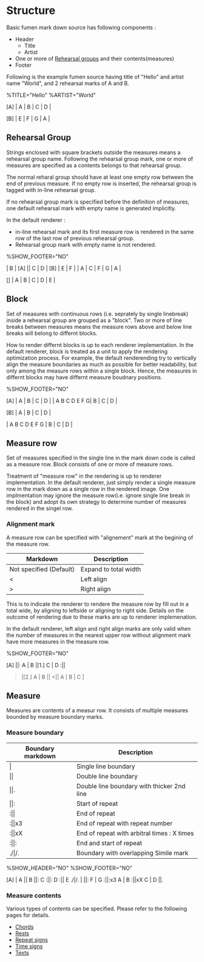 # Structure
Basic fumen mark down source has following components :

* Header
    * Title 
    * Artist
* One or more of [Rehearsal groups](#rehearsal-group) and their contents(measures)
* Footer

Following is the example fumen source having title of "Hello" and artist name "World", and 2 rehearsal marks of A and B.

<!-- fumen:start -->
%TITLE="Hello"
%ARTIST="World"

[A]
| A | B | C | D |

[B]
| E | F | G | A |
<!-- fumen:end -->

## Rehearsal Group
Strings enclosed with square brackets outside the measures means a rehearsal group name. Following the rehearsal group mark, one or more of measures are specified as a contents belongs to that rehearsal group.

The normal reharal group should have at least one empty row between the end of previous measure. If no empty row is inserted, the rehearsal group is tagged with in-line rehearsal group.

If no rehearsal group mark is specified before the definition of measures, one default rehearsal mark with empty name is generated implicitly.

In the default renderer :
- in-line rehearsal mark and its first measure row is rendered in the same row of the last row of previous rehearsal group.
- Rehearsal group mark with empty name is not rendered.

<!-- fumen:start -->
%SHOW_FOOTER="NO"


| B |
[A]
|| C | D |
[B]
| E | F |
| A | C | F | G | A | 

[]
| A | B | C | D | E |
<!-- fumen:end -->

## Block
Set of measures with continuous rows (i.e. seprately by single linebreak) inside a rehearsal group are grouped as a "block". Two or more of line breaks between measures means the measure rows above and below line breaks will belong to differnt blocks.

How to render differnt blocks is up to each renderer implementation. In the default renderer, block is treated as a unit to apply the rendering optimization process. For example, the default renderending try to  vertically align the measure boundaries as much as possible for better readability, but only among the measure rows within a single block. Hence, the measures in differnt blocks may have differnt measure boudnary positions.

<!-- fumen:start -->
%SHOW_FOOTER="NO"

[A]
| A | B | C | D |
| A B C D E F G| B | C | D |

[B]
| A | B | C | D |

| A B C D E F G | B | C | D |
<!-- fumen:end -->


## Measure row
Set of measures specified in the single line in the mark down code is called as a measure row. Block consists of one or more of measure rows.

Treatment of "measure row" in the rendering is up to renderer implementation. In the default renderer, just simply render a single measure row in the mark down as a single row in the rendered image. One implmentation may ignore the measure row(i.e. ignore single line break in the block) and adopt its own strategy to determine number of measures rendered in the singel row.

### Alignment mark
A measure row can be specified with "alignement" mark at the begining of the measure row. 

|  Markdown         | Description  |
| ------- | -----|
| Not specified (Default) | Expand to total width |
| <      | Left align |
| >     | Right align |

This is to indicate the renderer to rendere the measure row by fill out in a total wide, by aligning to leftside or aligning to right side. Details on the outcome of rendering due to these marks are up to renderer implemenation. 

In the default renderer, left align and right align marks are only valid when the number of measures in the nearest upper row without alignment mark have more measures in the measure row. 

<!-- fumen:start -->
%SHOW_FOOTER="NO"

[A]
||: A | B |[1.] C | D :||
>|[2.] A | B ||
<|| A | B | C |

<!-- fumen:end -->

## Measure
Measures are contents of a measur row. It consists of multiple measures bounded by measure boundary marks. 

### Measure boundary

| Boundary markdown       | Description  |
| ------- | -----|
| \|      | Single line boundary |
| \|\|    | Double line boundary |
| \|\|.   | Double line boundary with thicker 2nd line |
| \|\|:   | Start of repeat |
| :\|\|   | End of repeat |
| :\|\|x3   | End of repeat with repeat number |
| :\|\|xX   | End of repeat with arbitral times : X times |
| :\|\|:  | End and start of repeat |
| ./\|/.  | Boundary with overlapping Simile mark |

<!-- fumen:start -->
%SHOW_HEADER="NO"
%SHOW_FOOTER="NO"

[A]
| A || B ||: C :||: D :|| E  ./|/.  |
||: F | G :||:x3 A | B :||xX C | D ||. 
<!-- fumen:end -->

### Measure contents
Various types of contents can be specified. Please refer to the following pages for details.

- [Chords](chord.md)
- [Rests](rest.md)
- [Repeat signs](repeat-sign.md)
- [Time signs](time-sign.md)
- [Texts](text.md)

